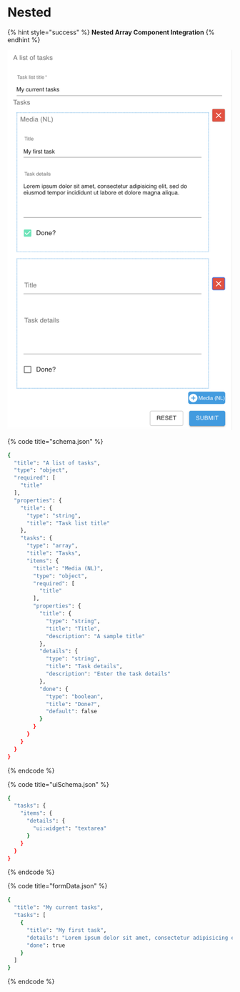 # Nested

{% hint style="success" %}
**Nested Array Component Integration**
{% endhint %}

![Nested Array Component](../.gitbook/assets/image%20%287%29.png)

{% code title="schema.json" %}
```bash
{
  "title": "A list of tasks",
  "type": "object",
  "required": [
    "title"
  ],
  "properties": {
    "title": {
      "type": "string",
      "title": "Task list title"
    },
    "tasks": {
      "type": "array",
      "title": "Tasks",
      "items": {
        "title": "Media (NL)",
        "type": "object",
        "required": [
          "title"
        ],
        "properties": {
          "title": {
            "type": "string",
            "title": "Title",
            "description": "A sample title"
          },
          "details": {
            "type": "string",
            "title": "Task details",
            "description": "Enter the task details"
          },
          "done": {
            "type": "boolean",
            "title": "Done?",
            "default": false
          }
        }
      }
    }
  }
}
```
{% endcode %}

{% code title="uiSchema.json" %}
```bash
{
  "tasks": {
    "items": {
      "details": {
        "ui:widget": "textarea"
      }
    }
  }
}
```
{% endcode %}

{% code title="formData.json" %}
```bash
{
  "title": "My current tasks",
  "tasks": [
    {
      "title": "My first task",
      "details": "Lorem ipsum dolor sit amet, consectetur adipisicing elit, sed do eiusmod tempor incididunt ut labore et dolore magna aliqua.",
      "done": true
    }
  ]
}
```
{% endcode %}

